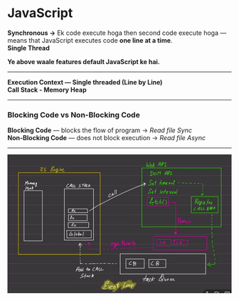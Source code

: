 # JavaScript

**Synchronous →** Ek code execute hoga then second code execute hoga —  
means that JavaScript executes code **one line at a time**.  
**Single Thread**

**Ye above waale features default JavaScript ke hai.**

---

**Execution Context — Single threaded (Line by Line)**  
**Call Stack - Memory Heap**

---

### Blocking Code vs Non-Blocking Code

**Blocking Code** — blocks the flow of program → *Read file Sync*  
**Non-Blocking Code** — does not block execution → *Read file Async*

---

![Theory Image](image-1.png)
